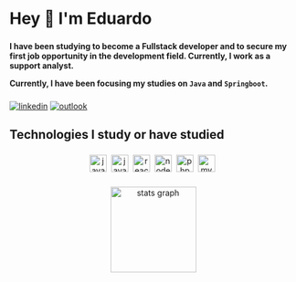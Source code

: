 
<h1 align="left">Hey 👋 I'm Eduardo</h1>

###

**I have been studying to become a Fullstack developer and to secure my first job opportunity in the development field. Currently, I work as a support analyst.**

**Currently, I have been focusing my studies on ```Java``` and ```Springboot```.**
###
[![linkedin](https://img.shields.io/badge/LinkedIn-0077B5?style=for-the-badge&logo=linkedin&logoColor=white&color=000000)](https://www.linkedin.com/in/eduardobezerra87) [![outlook](https://img.shields.io/badge/Microsoft_Outlook-0078D4?style=for-the-badge&logo=microsoft-outlook&logoColor=white&color=000000)](mailto:eduardobezerra777@outlook.com)

###

<h2 align="left">Technologies I study or have studied</h2>

###

<div align="center">
  <img src="https://cdn.jsdelivr.net/gh/devicons/devicon/icons/java/java-original.svg" height="30" alt="javascript logo"  />
  <img width="0" />
  <img src="https://cdn.jsdelivr.net/gh/devicons/devicon/icons/javascript/javascript-original.svg" height="30" alt="javascript logo"  />
  <img width="0" />
  <img src="https://cdn.jsdelivr.net/gh/devicons/devicon/icons/react/react-original.svg" height="30" alt="react logo"  />
  <img width="0" />
  <img src="https://cdn.jsdelivr.net/gh/devicons/devicon/icons/nodejs/nodejs-original.svg" height="30" alt="nodejs logo"  />
  <img width="0" />
  <img src="https://cdn.jsdelivr.net/gh/devicons/devicon/icons/php/php-original.svg" height="30" alt="php logo"  />
  <img width="0" />
  <img src="https://cdn.jsdelivr.net/gh/devicons/devicon/icons/mysql/mysql-original.svg" height="30" alt="mysql logo"  />
  <img width="0" />
</div>

###

<div align="center">
  <img src="https://github-readme-stats.vercel.app/api?username=duutheboy&hide_title=false&hide_rank=false&show_icons=true&include_all_commits=true&count_private=true&disable_animations=false&theme=chartreuse-dark&locale=en&hide_border=false&order=1" height="150" alt="stats graph"  />
</div>

###

###
